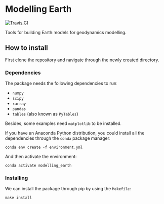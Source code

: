 # Modelling Earth

[![Travis CI](http://img.shields.io/travis/aguspesce/modelling_earth/master.svg?style=flat-square&label=TravisCI)](https://travis-ci.org/aguspesce/modelling_earth)

Tools for building Earth models for geodynamics modelling.


## How to install

First clone the repository and navigate through the newly created directory.

### Dependencies

The package needs the following dependencies to run:

- `numpy`
- `scipy`
- `xarray`
- `pandas`
- `tables` (also known as `PyTables`)

Besides, some examples need `matplotlib` to be installed.

If you have an Anaconda Python distribution, you could install all the dependencies
through the `conda` package manager:

```
conda env create -f environment.yml
```

And then activate the environment:

```
conda activate modelling_earth
```

### Installing

We can install the package through pip by using the `Makefile`:

```
make install
```
